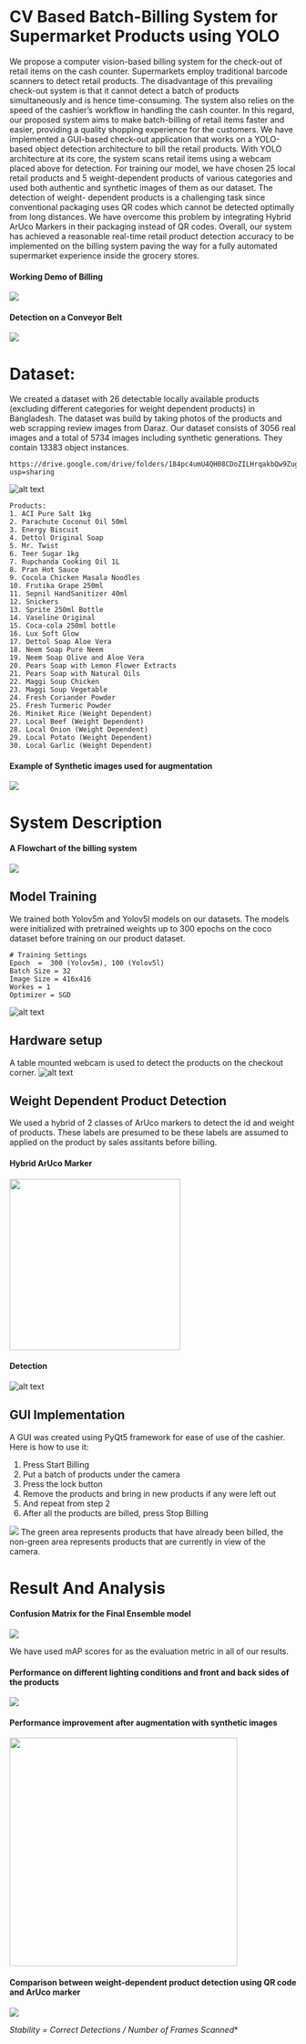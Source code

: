 CV Based Batch-Billing System for Supermarket Products using YOLO
========
We propose a computer vision-based billing system for the check-out of retail items
on the cash counter. Supermarkets employ traditional barcode scanners to detect
retail products. The disadvantage of this prevailing check-out system is that it
cannot detect a batch of products simultaneously and is hence time-consuming.
The system also relies on the speed of the cashier’s workflow in handling the
cash counter. In this regard, our proposed system aims to make batch-billing
of retail items faster and easier, providing a quality shopping experience for the
customers. We have implemented a GUI-based check-out application that works
on a YOLO-based object detection architecture to bill the retail products. With
YOLO architecture at its core, the system scans retail items using a webcam
placed above for detection. For training our model, we have chosen 25 local retail
products and 5 weight-dependent products of various categories and used both authentic and synthetic images of them as our dataset. The detection of weight-
dependent products is a challenging task since conventional packaging uses QR codes which cannot be detected optimally from long distances. We have overcome
this problem by integrating Hybrid ArUco Markers in their packaging instead of
QR codes. Overall, our system has achieved a reasonable real-time retail product
detection accuracy to be implemented on the billing system paving the way for a
fully automated supermarket experience inside the grocery stores.
#### Working Demo of Billing
<img src="https://github.com/Rusab/Supermall-Checkout-system-yolov5/blob/qr-implementation/images/static.gif?raw=true">

#### Detection on a Conveyor Belt

<img src="https://github.com/Rusab/Supermall-Checkout-system-yolov5/blob/qr-implementation/images/dynamic.gif?raw=true">

# Dataset:
We created a dataset with 26 detectable locally available products (excluding different categories for weight dependent products) in Bangladesh. The dataset was build by taking photos of the products and web scrapping review images from Daraz.  Our dataset consists of 3056 real images and a total of 5734 images including synthetic generations. They contain 13383 object instances.
```
https://drive.google.com/drive/folders/184pc4umU4QH08CDoZILHrqakbQw9Zug4?usp=sharing
```

![alt text](https://github.com/Rusab/Supermall-Checkout-system-yolov5/blob/qr-implementation/images/Products.jpg?raw=true)
```
Products:
1. ACI Pure Salt 1kg 
2. Parachute Coconut Oil 50ml 
3. Energy Biscuit 
4. Dettol Original Soap 
5. Mr. Twist 
6. Teer Sugar 1kg 
7. Rupchanda Cooking Oil 1L 
8. Pran Hot Sauce 
9. Cocola Chicken Masala Noodles 
10. Frutika Grape 250ml 
11. Sepnil HandSanitizer 40ml 
12. Snickers 
13. Sprite 250ml Bottle 
14. Vaseline Original 
15. Coca-cola 250ml bottle 
16. Lux Soft Glow 
17. Dettol Soap Aloe Vera 
18. Neem Soap Pure Neem 
19. Neem Soap Olive and Aloe Vera 
20. Pears Soap with Lemon Flower Extracts
21. Pears Soap with Natural Oils
22. Maggi Soup Chicken 
23. Maggi Soup Vegetable 
24. Fresh Coriander Powder 
25. Fresh Turmeric Powder 
26. Miniket Rice (Weight Dependent) 
27. Local Beef (Weight Dependent)
28. Local Onion (Weight Dependent) 
29. Local Potato (Weight Dependent) 
30. Local Garlic (Weight Dependent)
```
#### Example of Synthetic images used for augmentation
<img src="https://github.com/Rusab/Supermall-Checkout-system-yolov5/blob/qr-implementation/images/Synthetic image.png?raw=true">

# System Description
#### A Flowchart of the billing system
<img src="https://github.com/Rusab/Supermall-Checkout-system-yolov5/blob/qr-implementation/images/flowchart.png?raw=true">

## Model Training

We trained both Yolov5m and Yolov5l models on our datasets. The models were initialized with pretrained weights up to 300 epochs on the coco dataset before training on our product dataset.
```
# Training Settings
Epoch  =  300 (Yolov5m), 100 (Yolov5l)
Batch Size = 32
Image Size = 416x416
Workes = 1
Optimizer = SGD
```
![alt text](https://github.com/Rusab/Supermall-Checkout-system-yolov5/blob/qr-implementation/images/ArucoLnM.png?raw=true)


## Hardware setup
A table mounted webcam is used to detect the products on the checkout corner.
![alt text](https://github.com/Rusab/Supermall-Checkout-system-yolov5/blob/qr-implementation/images/hardware%20setup.png?raw=true)


## Weight Dependent Product Detection
We used a hybrid of 2 classes of ArUco markers to detect the id and weight of products. These labels are presumed to be these labels are assumed to applied on the product by sales assitants before billing.

#### Hybrid ArUco Marker

<img src="https://github.com/Rusab/Supermall-Checkout-system-yolov5/blob/qr-implementation/images/arucoh.png?raw=true" width="300">

#### Detection
![alt text](https://github.com/Rusab/Supermall-Checkout-system-yolov5/blob/qr-implementation/images/arucodet.png?raw=true)


## GUI Implementation
A GUI was created using PyQt5 framework for ease of use of the cashier. Here is how to use it:
1. Press Start Billing
2. Put a batch of products under the camera
3. Press the lock button
4. Remove the products and bring in new products if any were left out
5. And repeat from step 2
6. After all the products are billed, press Stop Billing

<img src="https://github.com/Rusab/Supermall-Checkout-system-yolov5/blob/qr-implementation/images/lock mechanism.png?raw=true">
The green area represents products that have already been billed, the non-green area represents products that are currently in view of the camera.


# Result And Analysis
#### Confusion Matrix for the Final Ensemble model
<img src="https://github.com/Rusab/Supermall-Checkout-system-yolov5/blob/qr-implementation/images/ensemble_test3.png?raw=true">

We have used mAP scores for as the evaluation metric in all of our results.
#### Performance on different lighting conditions and front and back sides of the products
<img src="https://github.com/Rusab/Supermall-Checkout-system-yolov5/blob/qr-implementation/images/shot_220926_173800.png?raw=true">

#### Performance improvement after augmentation with synthetic images
<img src="https://github.com/Rusab/Supermall-Checkout-system-yolov5/blob/qr-implementation/images/aug.png?raw=true" width="400">

#### Comparison between weight-dependent product detection using QR code and ArUco marker
<img src="https://github.com/Rusab/Supermall-Checkout-system-yolov5/blob/qr-implementation/images/qraruco.png?raw=true">

*Stability = Correct Detections / Number of Frames Scanned**

